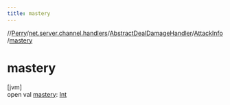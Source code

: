 ```yaml
---
title: mastery
---
```

//[Perry](../../../../index.html)/[net.server.channel.handlers](../../index.html)/[AbstractDealDamageHandler](../index.html)/[AttackInfo](index.html)/[mastery](mastery.html)



# mastery



[jvm]\
open val [mastery](mastery.html): [Int](https://kotlinlang.org/api/latest/jvm/stdlib/kotlin/-int/index.html)




